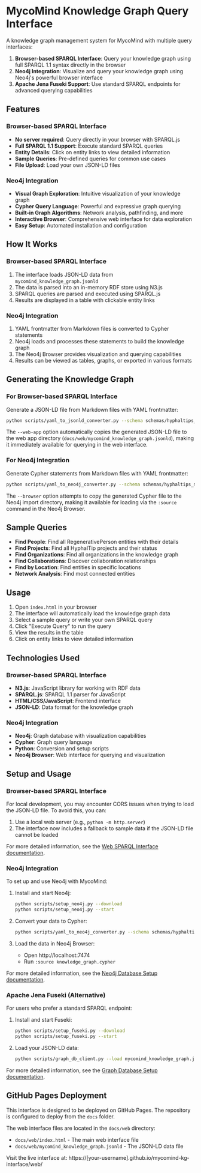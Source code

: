 # MycoMind Knowledge Graph Query Interface

A knowledge graph management system for MycoMind with multiple query interfaces:

1. **Browser-based SPARQL Interface**: Query your knowledge graph using full SPARQL 1.1 syntax directly in the browser
2. **Neo4j Integration**: Visualize and query your knowledge graph using Neo4j's powerful browser interface
3. **Apache Jena Fuseki Support**: Use standard SPARQL endpoints for advanced querying capabilities

## Features

### Browser-based SPARQL Interface
- **No server required**: Query directly in your browser with SPARQL.js
- **Full SPARQL 1.1 Support**: Execute standard SPARQL queries
- **Entity Details**: Click on entity links to view detailed information
- **Sample Queries**: Pre-defined queries for common use cases
- **File Upload**: Load your own JSON-LD files

### Neo4j Integration
- **Visual Graph Exploration**: Intuitive visualization of your knowledge graph
- **Cypher Query Language**: Powerful and expressive graph querying
- **Built-in Graph Algorithms**: Network analysis, pathfinding, and more
- **Interactive Browser**: Comprehensive web interface for data exploration
- **Easy Setup**: Automated installation and configuration

## How It Works

### Browser-based SPARQL Interface
1. The interface loads JSON-LD data from `mycomind_knowledge_graph.jsonld`
2. The data is parsed into an in-memory RDF store using N3.js
3. SPARQL queries are parsed and executed using SPARQL.js
4. Results are displayed in a table with clickable entity links

### Neo4j Integration
1. YAML frontmatter from Markdown files is converted to Cypher statements
2. Neo4j loads and processes these statements to build the knowledge graph
3. The Neo4j Browser provides visualization and querying capabilities
4. Results can be viewed as tables, graphs, or exported in various formats

## Generating the Knowledge Graph

### For Browser-based SPARQL Interface

Generate a JSON-LD file from Markdown files with YAML frontmatter:

```bash
python scripts/yaml_to_jsonld_converter.py --schema schemas/hyphaltips_mycomind_schema.json --input /path/to/markdown/files --output mycomind_knowledge_graph.jsonld --web-app
```

The `--web-app` option automatically copies the generated JSON-LD file to the web app directory (`docs/web/mycomind_knowledge_graph.jsonld`), making it immediately available for querying in the web interface.

### For Neo4j Integration

Generate Cypher statements from Markdown files with YAML frontmatter:

```bash
python scripts/yaml_to_neo4j_converter.py --schema schemas/hyphaltips_mycomind_schema.json --input /path/to/markdown/files --output knowledge_graph.cypher --browser
```

The `--browser` option attempts to copy the generated Cypher file to the Neo4j import directory, making it available for loading via the `:source` command in the Neo4j Browser.

## Sample Queries

- **Find People**: Find all RegenerativePerson entities with their details
- **Find Projects**: Find all HyphalTip projects and their status
- **Find Organizations**: Find all organizations in the knowledge graph
- **Find Collaborations**: Discover collaboration relationships
- **Find by Location**: Find entities in specific locations
- **Network Analysis**: Find most connected entities

## Usage

1. Open `index.html` in your browser
2. The interface will automatically load the knowledge graph data
3. Select a sample query or write your own SPARQL query
4. Click "Execute Query" to run the query
5. View the results in the table
6. Click on entity links to view detailed information

## Technologies Used

### Browser-based SPARQL Interface
- **N3.js**: JavaScript library for working with RDF data
- **SPARQL.js**: SPARQL 1.1 parser for JavaScript
- **HTML/CSS/JavaScript**: Frontend interface
- **JSON-LD**: Data format for the knowledge graph

### Neo4j Integration
- **Neo4j**: Graph database with visualization capabilities
- **Cypher**: Graph query language
- **Python**: Conversion and setup scripts
- **Neo4j Browser**: Web interface for querying and visualization

## Setup and Usage

### Browser-based SPARQL Interface

For local development, you may encounter CORS issues when trying to load the JSON-LD file. To avoid this, you can:

1. Use a local web server (e.g., `python -m http.server`)
2. The interface now includes a fallback to sample data if the JSON-LD file cannot be loaded

For more detailed information, see the [Web SPARQL Interface documentation](docs/Web_SPARQL_Interface.md).

### Neo4j Integration

To set up and use Neo4j with MycoMind:

1. Install and start Neo4j:
   ```bash
   python scripts/setup_neo4j.py --download
   python scripts/setup_neo4j.py --start
   ```

2. Convert your data to Cypher:
   ```bash
   python scripts/yaml_to_neo4j_converter.py --schema schemas/hyphaltips_mycomind_schema.json --input /path/to/markdown/files --output knowledge_graph.cypher
   ```

3. Load the data in Neo4j Browser:
   - Open http://localhost:7474
   - Run `:source knowledge_graph.cypher`

For more detailed information, see the [Neo4j Database Setup documentation](docs/Neo4j_Database_Setup.md).

### Apache Jena Fuseki (Alternative)

For users who prefer a standard SPARQL endpoint:

1. Install and start Fuseki:
   ```bash
   python scripts/setup_fuseki.py --download
   python scripts/setup_fuseki.py --start
   ```

2. Load your JSON-LD data:
   ```bash
   python scripts/graph_db_client.py --load mycomind_knowledge_graph.jsonld
   ```

For more detailed information, see the [Graph Database Setup documentation](docs/Graph_Database_Setup.md).

## GitHub Pages Deployment

This interface is designed to be deployed on GitHub Pages. The repository is configured to deploy from the `docs` folder.

The web interface files are located in the `docs/web` directory:
- `docs/web/index.html` - The main web interface file
- `docs/web/mycomind_knowledge_graph.jsonld` - The JSON-LD data file

Visit the live interface at: https://[your-username].github.io/mycomind-kg-interface/web/
